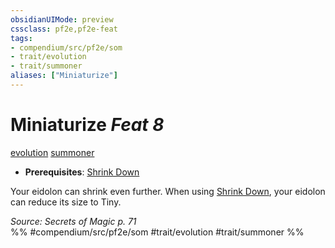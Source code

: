 ```yaml
---
obsidianUIMode: preview
cssclass: pf2e,pf2e-feat
tags:
- compendium/src/pf2e/som
- trait/evolution
- trait/summoner
aliases: ["Miniaturize"]
---
```

# Miniaturize  *Feat 8*  
[evolution](../../Rules/traits/evolution-som.md)  [summoner](../../Rules/traits/summoner-som.md)  

- **Prerequisites**: [Shrink Down](shrink-down-som.md)

Your eidolon can shrink even further. When using [Shrink Down](shrink-down-som.md), your eidolon can reduce its size to Tiny.

*Source: Secrets of Magic p. 71*  
%% #compendium/src/pf2e/som #trait/evolution #trait/summoner %%